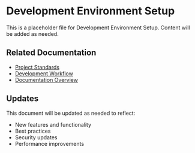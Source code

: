 # Development Environment Setup

This is a placeholder file for Development Environment Setup. Content will be added as needed.

## Related Documentation
- [Project Standards](../project-standards.md)
- [Development Workflow](../development-workflow.md)
- [Documentation Overview](../documentation-overview.md)

## Updates
This document will be updated as needed to reflect:
- New features and functionality
- Best practices
- Security updates
- Performance improvements
